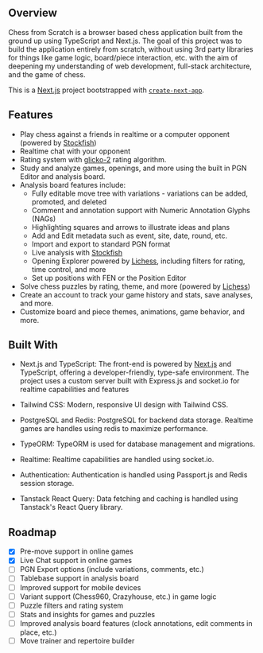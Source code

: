 ## Overview

Chess from Scratch is a browser based chess application built from the ground up using TypeScript and Next.js. The goal of this project was to build the application entirely from scratch, without using 3rd party libraries for things like game logic, board/piece interaction, etc. with the aim of deepening my understanding of web development, full-stack architecture, and the game of chess. 

This is a [Next.js](https://nextjs.org/) project bootstrapped with [`create-next-app`](https://github.com/vercel/next.js/tree/canary/packages/create-next-app).

## Features

- Play chess against a friends in realtime or a computer opponent (powered by [Stockfish](https://stockfishchess.org/))
- Realtime chat with your opponent
- Rating system with [glicko-2](https://en.wikipedia.org/wiki/Glicko_rating_system) rating algorithm.
- Study and analyze games, openings, and more using the built in PGN Editor and analysis board.
- Analysis board features include:
    - Fully editable move tree with variations - variations can be added, promoted, and deleted
    - Comment and annotation support with Numeric Annotation Glyphs (NAGs)
    - Highlighting squares and arrows to illustrate ideas and plans
    - Add and Edit metadata such as event, site, date, round, etc.
    - Import and export to standard PGN format
    - Live analysis with [Stockfish](https://stockfishchess.org/)
    - Opening Explorer powered by [Lichess](https://lichess.org/), including filters for rating, time control, and more
    - Set up positions with FEN or the Position Editor
- Solve chess puzzles by rating, theme, and more (powered by [Lichess](https://lichess.org/))
- Create an account to track your game history and stats, save analyses, and more.
- Customize board and piece themes, animations, game behavior, and more.

## Built With

- Next.js and TypeScript: The front-end is powered by [Next.js](https://nextjs.org/) and TypeScript, offering a developer-friendly, type-safe environment. The project uses a custom server built with Express.js and socket.io for realtime capabilities and features

- Tailwind CSS: Modern, responsive UI design with Tailwind CSS.

- PostgreSQL and Redis: PostgreSQL for backend data storage. Realtime games are handles using redis to maximize performance.

- TypeORM: TypeORM is used for database management and migrations.

- Realtime: Realtime capabilities are handled using socket.io.

- Authentication: Authentication is handled using Passport.js and Redis session storage.

- Tanstack React Query: Data fetching and caching is handled using Tanstack's React Query library.

## Roadmap

- [x] Pre-move support in online games
- [x] Live Chat support in online games
- [ ] PGN Export options (include variations, comments, etc.)
- [ ] Tablebase support in analysis board
- [ ] Improved support for mobile devices
- [ ] Variant support (Chess960, Crazyhouse, etc.) in game logic
- [ ] Puzzle filters and rating system
- [ ] Stats and insights for games and puzzles
- [ ] Improved analysis board features (clock annotations, edit comments in place, etc.)
- [ ] Move trainer and repertoire builder